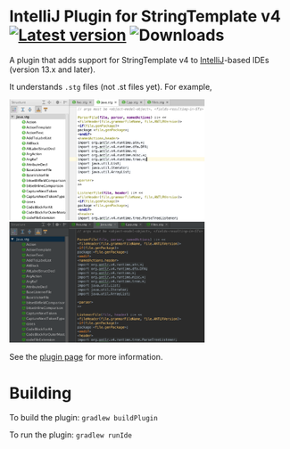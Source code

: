 # IntelliJ Plugin for StringTemplate v4 [![Latest version](https://img.shields.io/jetbrains/plugin/v/8041.svg?label=latest%20version)](https://plugins.jetbrains.com/plugin/8041-stringtemplate-v4-plugin) ![Downloads](https://img.shields.io/jetbrains/plugin/d/8041.svg)

A plugin that adds support for StringTemplate v4 to [IntelliJ](https://www.jetbrains.com/idea/)-based IDEs (version 13.x and later).

It understands `.stg` files (not .st files yet). For example,

<img src="images/structview.png" width=350>

<img src="images/darcula.png" width=350>

See the [plugin page](https://plugins.jetbrains.com/plugin/8041?pr=) for more information.

# Building

To build the plugin:
`gradlew buildPlugin`

To run the plugin:
`gradlew runIde`
